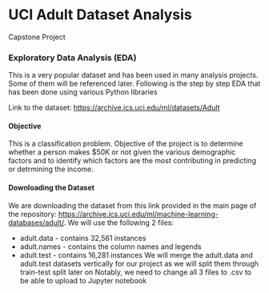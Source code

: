 # UCI Adult Dataset Analysis
Capstone Project

### Exploratory Data Analysis (EDA)
This is a very popular dataset and has been used in many analysis projects. Some of them will be referenced later. Following is the step by step EDA that has been done using various Python libraries

Link to the dataset: https://archive.ics.uci.edu/ml/datasets/Adult

#### Objective
This is a classification problem. Objective of the project is to determine whether a person makes $50K or not given the various demographic factors and to identify which factors are the most contributing in predicting or detrmining the income.

#### Downloading the Dataset
We are downloading the dataset from this link provided in the main page of the repository: https://archive.ics.uci.edu/ml/machine-learning-databases/adult/. We will use the following 2 files:
* adult.data - contains 32,561 instances
* adult.names - contains the column names and legends
* adult.test - contains 16,281 instances
We will merge the adult.data and adult.test datasets vertically for our project as we will split them through train-test split later on
Notably, we need to change all 3 files to .csv to be able to upload to Jupyter notebook
